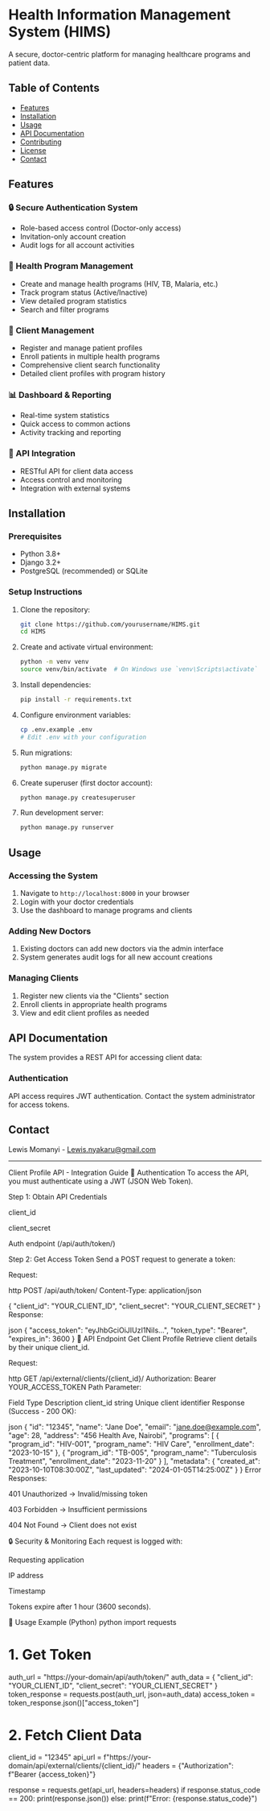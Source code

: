 # Health Information Management System (HIMS)

A secure, doctor-centric platform for managing healthcare programs and patient data.

## Table of Contents
- [Features](#features)
- [Installation](#installation)
- [Usage](#usage)
- [API Documentation](#api-documentation)
- [Contributing](#contributing)
- [License](#license)
- [Contact](#contact)

## Features

### 🔒 Secure Authentication System
- Role-based access control (Doctor-only access)
- Invitation-only account creation
- Audit logs for all account activities

### 🏥 Health Program Management
- Create and manage health programs (HIV, TB, Malaria, etc.)
- Track program status (Active/Inactive)
- View detailed program statistics
- Search and filter programs

### 👥 Client Management
- Register and manage patient profiles
- Enroll patients in multiple health programs
- Comprehensive client search functionality
- Detailed client profiles with program history

### 📊 Dashboard & Reporting
- Real-time system statistics
- Quick access to common actions
- Activity tracking and reporting

### 🔌 API Integration
- RESTful API for client data access
- Access control and monitoring
- Integration with external systems

## Installation

### Prerequisites
- Python 3.8+
- Django 3.2+
- PostgreSQL (recommended) or SQLite

### Setup Instructions
1. Clone the repository:
   ```bash
   git clone https://github.com/yourusername/HIMS.git
   cd HIMS
   ```

2. Create and activate virtual environment:
   ```bash
   python -m venv venv
   source venv/bin/activate  # On Windows use `venv\Scripts\activate`
   ```

3. Install dependencies:
   ```bash
   pip install -r requirements.txt
   ```

4. Configure environment variables:
   ```bash
   cp .env.example .env
   # Edit .env with your configuration
   ```

5. Run migrations:
   ```bash
   python manage.py migrate
   ```

6. Create superuser (first doctor account):
   ```bash
   python manage.py createsuperuser
   ```

7. Run development server:
   ```bash
   python manage.py runserver
   ```

## Usage

### Accessing the System
1. Navigate to `http://localhost:8000` in your browser
2. Login with your doctor credentials
3. Use the dashboard to manage programs and clients

### Adding New Doctors
1. Existing doctors can add new doctors via the admin interface
2. System generates audit logs for all new account creations

### Managing Clients
1. Register new clients via the "Clients" section
2. Enroll clients in appropriate health programs
3. View and edit client profiles as needed

## API Documentation

The system provides a REST API for accessing client data:

### Authentication
API access requires JWT authentication. Contact the system administrator for access tokens.



## Contact

Lewis Momanyi - [Lewis.nyakaru@gmail.com](mailto:Lewis.nyakaru@gmail.com)

---


Client Profile API - Integration Guide
🔐 Authentication
To access the API, you must authenticate using a JWT (JSON Web Token).

Step 1: Obtain API Credentials

client_id

client_secret

Auth endpoint (/api/auth/token/)

Step 2: Get Access Token
Send a POST request to generate a token:

Request:

http
POST /api/auth/token/
Content-Type: application/json

{
  "client_id": "YOUR_CLIENT_ID",
  "client_secret": "YOUR_CLIENT_SECRET"
}
Response:

json
{
  "access_token": "eyJhbGciOiJIUzI1NiIs...",
  "token_type": "Bearer",
  "expires_in": 3600
}
📡 API Endpoint
Get Client Profile
Retrieve client details by their unique client_id.

Request:

http
GET /api/external/clients/{client_id}/
Authorization: Bearer YOUR_ACCESS_TOKEN
Path Parameter:

Field	Type	Description
client_id	string	Unique client identifier
Response (Success - 200 OK):

json
{
  "id": "12345",
  "name": "Jane Doe",
  "email": "jane.doe@example.com",
  "age": 28,
  "address": "456 Health Ave, Nairobi",
  "programs": [
    {
      "program_id": "HIV-001",
      "program_name": "HIV Care",
      "enrollment_date": "2023-10-15"
    },
    {
      "program_id": "TB-005",
      "program_name": "Tuberculosis Treatment",
      "enrollment_date": "2023-11-20"
    }
  ],
  "metadata": {
    "created_at": "2023-10-10T08:30:00Z",
    "last_updated": "2024-01-05T14:25:00Z"
  }
}
Error Responses:

401 Unauthorized → Invalid/missing token

403 Forbidden → Insufficient permissions

404 Not Found → Client does not exist

🔒 Security & Monitoring
Each request is logged with:

Requesting application

IP address

Timestamp

Tokens expire after 1 hour (3600 seconds).

📝 Usage Example (Python)
python
import requests

# 1. Get Token
auth_url = "https://your-domain/api/auth/token/"
auth_data = {
    "client_id": "YOUR_CLIENT_ID",
    "client_secret": "YOUR_CLIENT_SECRET"
}
token_response = requests.post(auth_url, json=auth_data)
access_token = token_response.json()["access_token"]

# 2. Fetch Client Data
client_id = "12345"
api_url = f"https://your-domain/api/external/clients/{client_id}/"
headers = {"Authorization": f"Bearer {access_token}"}

response = requests.get(api_url, headers=headers)
if response.status_code == 200:
    print(response.json())
else:
    print(f"Error: {response.status_code}")


